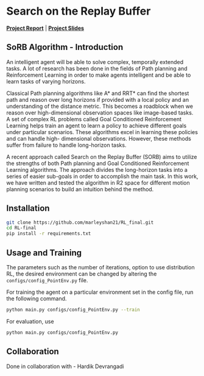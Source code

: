 # Search on the Replay Buffer

[**Project Report**]() | [**Project Slides**]()
## SoRB Algorithm - Introduction


An intelligent agent will be able to solve complex,
temporally extended tasks. A lot of research has been done
in the fields of Path planning and Reinforcement Learning in
order to make agents intelligent and be able to learn tasks
of varying horizons. 

Classical Path planning algorithms like
A* and RRT* can find the shortest path and reason over long
horizons if provided with a local policy and an understanding of
the distance metric. This becomes a roadblock when we reason
over high-dimensional observation spaces like image-based
tasks. A set of complex RL problems called Goal Conditioned
Reinforcement Learning helps train an agent to learn a policy
to achieve different goals under particular scenarios. These
algorithms excel in learning these policies and can handle high-
dimensional observations. However, these methods suffer from
failure to handle long-horizon tasks.

A recent approach called Search on the Replay Buffer
(SORB) aims to utilize the strengths of both Path planning
and Goal Conditioned Reinforcement Learning algorithms. The
approach divides the long-horizon tasks into a series of easier
sub-goals in order to accomplish the main task.
In this work, we have written and tested the algorithm in
R2 space for different motion planning scenarios to build an
intuition behind the method.

## Installation

```bash
git clone https://github.com/marleyshan21/RL_final.git
cd RL-final
pip install -r requirements.txt
```

## Usage and Training

The parameters such as the number of iterations, option to use distribution RL, the desired environment can be changed by altering the `configs/config_PointEnv.py` file.

For training the agent on a particular environment set in the config file, run the following command.

```bash
python main.py configs/config_PointEnv.py --train
```

For evaluation, use 

```bash
python main.py configs/config_PointEnv.py
```

## Collaboration

Done in collaboration with - Hardik Devrangadi

